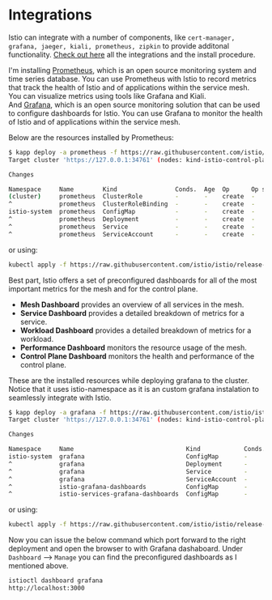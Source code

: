 # Integrations

Istio can integrate with a number of components, like `cert-manager, grafana, jaeger, kiali, prometheus, zipkin` to provide additonal functionality. [Check out here](https://istio.io/latest/docs/ops/integrations/) all the integrations and the install procedure.

I'm installing [Prometheus](https://prometheus.io/), which is an open source monitoring system and time series database. You can use Prometheus with Istio to record metrics that track the health of Istio and of applications within the service mesh. You can visualize metrics using tools like Grafana and Kiali.  
And [Grafana](https://grafana.com/), which is an open source monitoring solution that can be used to configure dashboards for Istio. You can use Grafana to monitor the health of Istio and of applications within the service mesh.

Below are the resources installed by Prometheus:

```bash
$ kapp deploy -a prometheus -f https://raw.githubusercontent.com/istio/istio/release-1.7/samples/addons/prometheus.yaml
Target cluster 'https://127.0.0.1:34761' (nodes: kind-istio-control-plane, 2+)

Changes

Namespace     Name        Kind                Conds.  Age  Op      Op st.  Wait to    Rs  Ri  
(cluster)     prometheus  ClusterRole         -       -    create  -       reconcile  -   -  
^             prometheus  ClusterRoleBinding  -       -    create  -       reconcile  -   -  
istio-system  prometheus  ConfigMap           -       -    create  -       reconcile  -   -  
^             prometheus  Deployment          -       -    create  -       reconcile  -   -  
^             prometheus  Service             -       -    create  -       reconcile  -   -  
^             prometheus  ServiceAccount      -       -    create  -       reconcile  -   -
```

or using:

```bash
kubectl apply -f https://raw.githubusercontent.com/istio/istio/release-1.7/samples/addons/prometheus.yaml
```

Best part, Istio offers a set of preconfigured dashboards for all of the most important metrics for the mesh and for the control plane.

* **Mesh Dashboard** provides an overview of all services in the mesh.
* **Service Dashboard** provides a detailed breakdown of metrics for a service.
* **Workload Dashboard** provides a detailed breakdown of metrics for a workload.
* **Performance Dashboard** monitors the resource usage of the mesh.
* **Control Plane Dashboard** monitors the health and performance of the control plane.

These are the installed resources while deploying grafana to the cluster. Notice that it uses istio-namespace as it is an custom grafana instalation to seamlessly integrate with Istio. 

```bash
$ kapp deploy -a grafana -f https://raw.githubusercontent.com/istio/istio/release-1.7/samples/addons/grafana.yaml
Target cluster 'https://127.0.0.1:34761' (nodes: kind-istio-control-plane, 2+)

Changes

Namespace     Name                               Kind            Conds.  Age  Op      Op st.  Wait to    Rs  Ri  
istio-system  grafana                            ConfigMap       -       -    create  -       reconcile  -   -  
^             grafana                            Deployment      -       -    create  -       reconcile  -   -  
^             grafana                            Service         -       -    create  -       reconcile  -   -  
^             grafana                            ServiceAccount  -       -    create  -       reconcile  -   -  
^             istio-grafana-dashboards           ConfigMap       -       -    create  -       reconcile  -   -  
^             istio-services-grafana-dashboards  ConfigMap       -       -    create  -       reconcile  -   - 
```

or using:

```bash
kubectl apply -f https://raw.githubusercontent.com/istio/istio/release-1.7/samples/addons/grafana.yaml
```

Now you can issue the below command which port forward to the right deployment and open the browser to with Grafana dashaboard. Under `Dashboard` --> `Manage` you can find the preconfigured dashboards as I mentioned above.

```bash
istioctl dashboard grafana
http://localhost:3000
```